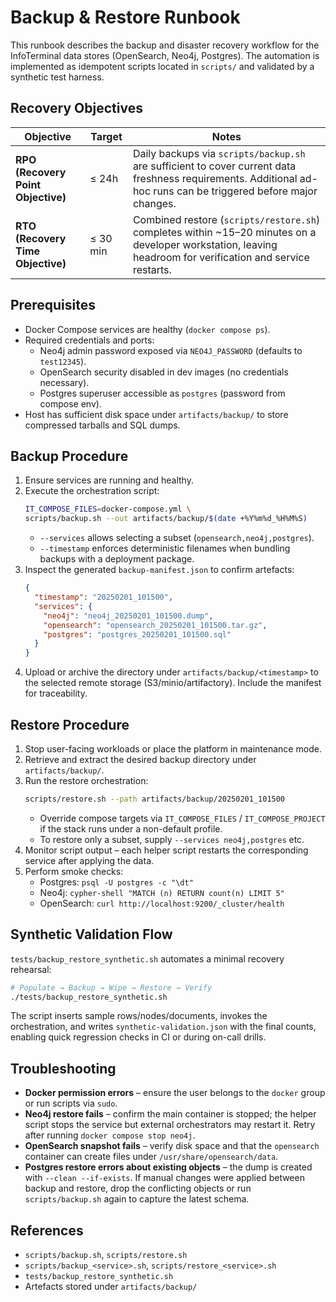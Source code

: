 # Backup & Restore Runbook

This runbook describes the backup and disaster recovery workflow for the
InfoTerminal data stores (OpenSearch, Neo4j, Postgres). The automation is
implemented as idempotent scripts located in `scripts/` and validated by a
synthetic test harness.

## Recovery Objectives

| Objective | Target | Notes |
| --- | --- | --- |
| **RPO (Recovery Point Objective)** | ≤ 24h | Daily backups via `scripts/backup.sh` are sufficient to cover current data freshness requirements. Additional ad-hoc runs can be triggered before major changes. |
| **RTO (Recovery Time Objective)** | ≤ 30 min | Combined restore (`scripts/restore.sh`) completes within ~15–20 minutes on a developer workstation, leaving headroom for verification and service restarts. |

## Prerequisites

* Docker Compose services are healthy (`docker compose ps`).
* Required credentials and ports:
  * Neo4j admin password exposed via `NEO4J_PASSWORD` (defaults to `test12345`).
  * OpenSearch security disabled in dev images (no credentials necessary).
  * Postgres superuser accessible as `postgres` (password from compose env).
* Host has sufficient disk space under `artifacts/backup/` to store compressed
tarballs and SQL dumps.

## Backup Procedure

1. Ensure services are running and healthy.
2. Execute the orchestration script:
   ```bash
   IT_COMPOSE_FILES=docker-compose.yml \
   scripts/backup.sh --out artifacts/backup/$(date +%Y%m%d_%H%M%S)
   ```
   * `--services` allows selecting a subset (`opensearch,neo4j,postgres`).
   * `--timestamp` enforces deterministic filenames when bundling backups with
a deployment package.
3. Inspect the generated `backup-manifest.json` to confirm artefacts:
   ```json
   {
     "timestamp": "20250201_101500",
     "services": {
       "neo4j": "neo4j_20250201_101500.dump",
       "opensearch": "opensearch_20250201_101500.tar.gz",
       "postgres": "postgres_20250201_101500.sql"
     }
   }
   ```
4. Upload or archive the directory under `artifacts/backup/<timestamp>` to the
selected remote storage (S3/minio/artifactory). Include the manifest for traceability.

## Restore Procedure

1. Stop user-facing workloads or place the platform in maintenance mode.
2. Retrieve and extract the desired backup directory under `artifacts/backup/`.
3. Run the restore orchestration:
   ```bash
   scripts/restore.sh --path artifacts/backup/20250201_101500
   ```
   * Override compose targets via `IT_COMPOSE_FILES` / `IT_COMPOSE_PROJECT` if the
stack runs under a non-default profile.
   * To restore only a subset, supply `--services neo4j,postgres` etc.
4. Monitor script output – each helper script restarts the corresponding
service after applying the data.
5. Perform smoke checks:
   * Postgres: `psql -U postgres -c "\dt"`
   * Neo4j: `cypher-shell "MATCH (n) RETURN count(n) LIMIT 5"`
   * OpenSearch: `curl http://localhost:9200/_cluster/health`

## Synthetic Validation Flow

`tests/backup_restore_synthetic.sh` automates a minimal recovery rehearsal:

```bash
# Populate → Backup → Wipe → Restore → Verify
./tests/backup_restore_synthetic.sh
```

The script inserts sample rows/nodes/documents, invokes the orchestration,
and writes `synthetic-validation.json` with the final counts, enabling quick
regression checks in CI or during on-call drills.

## Troubleshooting

* **Docker permission errors** – ensure the user belongs to the `docker` group
or run scripts via `sudo`.
* **Neo4j restore fails** – confirm the main container is stopped; the helper
script stops the service but external orchestrators may restart it. Retry after
running `docker compose stop neo4j`.
* **OpenSearch snapshot fails** – verify disk space and that the `opensearch`
container can create files under `/usr/share/opensearch/data`.
* **Postgres restore errors about existing objects** – the dump is created with
`--clean --if-exists`. If manual changes were applied between backup and
restore, drop the conflicting objects or run `scripts/backup.sh` again to capture the
latest schema.

## References

* `scripts/backup.sh`, `scripts/restore.sh`
* `scripts/backup_<service>.sh`, `scripts/restore_<service>.sh`
* `tests/backup_restore_synthetic.sh`
* Artefacts stored under `artifacts/backup/`
